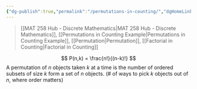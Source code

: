 ```yaml
---
{"dg-publish":true,"permalink":"/permutations-in-counting/","dgHomeLink":true,"dgPassFrontmatter":false,"dgShowLocalGraph":true}
---
```


> [[MAT 258 Hub - Discrete Mathematics|MAT 258 Hub - Discrete Mathematics]], [[Permutations in Counting Example|Permutations in Counting Example]], [[Permutation|Permutation]], [[Factorial in Counting|Factorial in Counting]]

$$
P(n,k) = \frac{n!}{(n-k)!}
$$
A permutation of $n$ objects taken $k$ at a time is the number of ordered subsets of size $k$ form a set of $n$ objects.
(# of ways to pick $k$ objects out of $n$, where order matters)